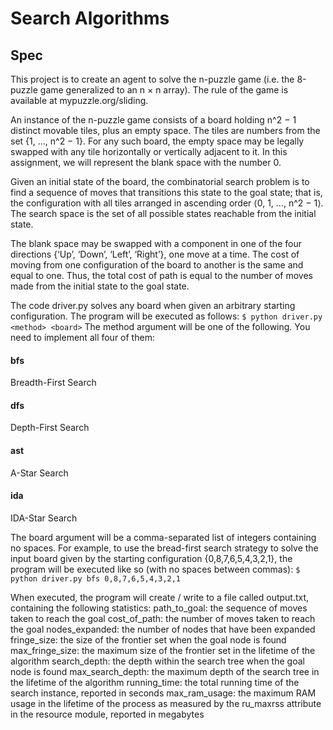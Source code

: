 # Search Algorithms
## Spec
This project is to create an agent to solve the n-puzzle game (i.e. the 8-puzzle game generalized to an n × n array). The rule of the game is available at mypuzzle.org/sliding.

An instance of the n-puzzle game consists of a board holding n^2 − 1 distinct movable tiles, plus an empty space. The tiles are numbers from the set {1, ..., n^2 − 1}. For any such board, the empty space may be legally swapped with any tile horizontally or vertically adjacent to it. In this assignment, we will represent the blank space with the number 0.

Given an initial state of the board, the combinatorial search problem is to find a sequence of moves that transitions this state to the goal state; that is, the configuration with all tiles arranged in ascending order ⟨0, 1, ..., n^2 − 1⟩. The search space is the set of all possible states reachable from the initial state.

The blank space may be swapped with a component in one of the four directions {‘Up’, ‘Down’, ‘Left’, ‘Right’}, one move at a time. The cost of moving from one configuration of the board to another is the same and equal to one. Thus, the total cost of path is equal to the number of moves made from the initial state to the goal state.

The code driver.py solves any board when given an arbitrary starting configuration. The program will be executed as follows:
```$ python driver.py <method> <board>```
The method argument will be one of the following. You need to implement all four of them:
#### bfs
Breadth-First Search

#### dfs
Depth-First Search

#### ast
A-Star Search

#### ida
IDA-Star Search

The board argument will be a comma-separated list of integers containing no spaces. For example, to use the bread-first search strategy to solve the input board given by the starting configuration {0,8,7,6,5,4,3,2,1}, the program will be executed like so (with no spaces between commas):
```$ python driver.py bfs 0,8,7,6,5,4,3,2,1```

When executed, the program will create / write to a file called output.txt, containing the following statistics:
path_to_goal: the sequence of moves taken to reach the goal
cost_of_path: the number of moves taken to reach the goal
nodes_expanded: the number of nodes that have been expanded
fringe_size: the size of the frontier set when the goal node is found
max_fringe_size: the maximum size of the frontier set in the lifetime of the algorithm search_depth: the depth within the search tree when the goal node is found max_search_depth: the maximum depth of the search tree in the lifetime of the algorithm running_time: the total running time of the search instance, reported in seconds max_ram_usage: the maximum RAM usage in the lifetime of the process as measured by the ru_maxrss attribute in the resource module, reported in megabytes
